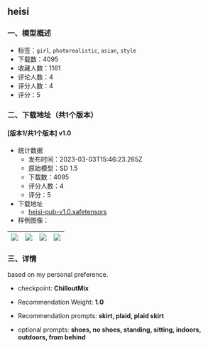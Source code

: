 ## heisi
### 一、模型概述

- 标签：`girl`, `photorealistic`, `asian`, `style`
- 下载数：4095
- 收藏人数：1161
- 评论人数：4
- 评分人数：4
- 评分：5

### 二、下载地址（共1个版本）

#### [版本1/共1个版本] v1.0

- 统计数据
  - 发布时间：2023-03-03T15:46:23.265Z
  - 原始模型：SD 1.5
  - 下载数：4095
  - 评分人数：4
  - 评分：5
- 下载地址
  - [heisi-pub-v1.0.safetensors](https://civitai.com/api/download/models/18058)
- 样例图像：

| <img src="https://image.civitai.com/xG1nkqKTMzGDvpLrqFT7WA/28f0d126-a496-4722-f088-c70db054d500/width=450/185266.jpeg" /> | <img src="https://image.civitai.com/xG1nkqKTMzGDvpLrqFT7WA/2abd3459-257b-41d9-8fca-9aff61627100/width=450/185272.jpeg" /> | <img src="https://image.civitai.com/xG1nkqKTMzGDvpLrqFT7WA/0f8c8c6d-1629-478f-f2d9-635cf2b1d400/width=450/185320.jpeg" /> | <img src="https://image.civitai.com/xG1nkqKTMzGDvpLrqFT7WA/3c8a0662-ea4f-475b-46e4-9c3e23625a00/width=450/185270.jpeg" /> |
| ---- | ---- | ---- | ---- |


### 三、详情
<p>based on my personal preference. </p><p></p><ul><li><p>checkpoint: <strong>ChilloutMix</strong></p></li><li><p>Recommendation Weight: <strong>1.0</strong></p></li><li><p>Recommendation prompts: <strong>skirt, plaid, plaid skirt</strong></p></li><li><p>optional prompts: <strong>shoes, no shoes, standing, sitting, indoors, outdoors, from behind</strong></p></li></ul><p></p><p></p>